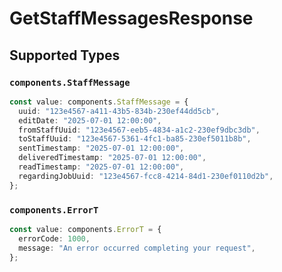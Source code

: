 # GetStaffMessagesResponse


## Supported Types

### `components.StaffMessage`

```typescript
const value: components.StaffMessage = {
  uuid: "123e4567-a411-43b5-834b-230ef44dd5cb",
  editDate: "2025-07-01 12:00:00",
  fromStaffUuid: "123e4567-eeb5-4834-a1c2-230ef9dbc3db",
  toStaffUuid: "123e4567-5361-4fc1-ba85-230ef5011b8b",
  sentTimestamp: "2025-07-01 12:00:00",
  deliveredTimestamp: "2025-07-01 12:00:00",
  readTimestamp: "2025-07-01 12:00:00",
  regardingJobUuid: "123e4567-fcc8-4214-84d1-230ef0110d2b",
};
```

### `components.ErrorT`

```typescript
const value: components.ErrorT = {
  errorCode: 1000,
  message: "An error occurred completing your request",
};
```


